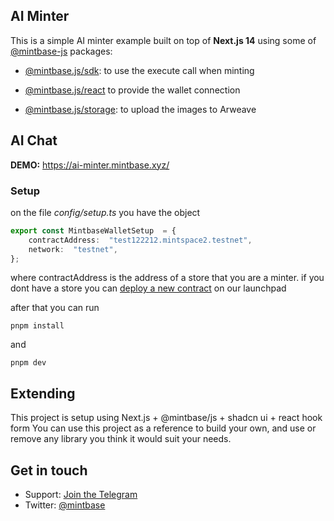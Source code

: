 
## AI Minter

This is a simple AI minter example built on top of **Next.js 14** using some of [@mintbase-js](https://github.com/Mintbase/mintbase-js) packages:

- [@mintbase.js/sdk](https://github.com/Mintbase/mintbase-js/tree/beta/packages/sdk): to use the execute call when minting

- [@mintbase.js/react](https://github.com/Mintbase/mintbase-js/tree/beta/packages/react) to provide the wallet connection

- [@mintbase.js/storage](https://github.com/Mintbase/mintbase-js/tree/beta/packages/sdk): to upload the images to Arweave

  
## AI Chat

**DEMO:** https://ai-minter.mintbase.xyz/





### Setup
on the file *config/setup.ts* you have the object

```ts
export const MintbaseWalletSetup  = {
	contractAddress:  "test122212.mintspace2.testnet",
	network:  "testnet",
};
```
where contractAddress is the address of a store that you are a minter.
if you dont have a store you can [deploy a new contract](https://www.mintbase.xyz/launchpad/contracts/0) on our launchpad

after that you can run
```
pnpm install
```
and 

```
pnpm dev
```


## Extending

This project is setup using Next.js + @mintbase/js +  shadcn ui + react hook form
You can use this project as a reference to build your own, and use or remove any library you think it would suit your needs.



## Get in touch

- Support: [Join the Telegram](https://tg.me/mintdev)
- Twitter: [@mintbase](https://twitter.com/mintbase)